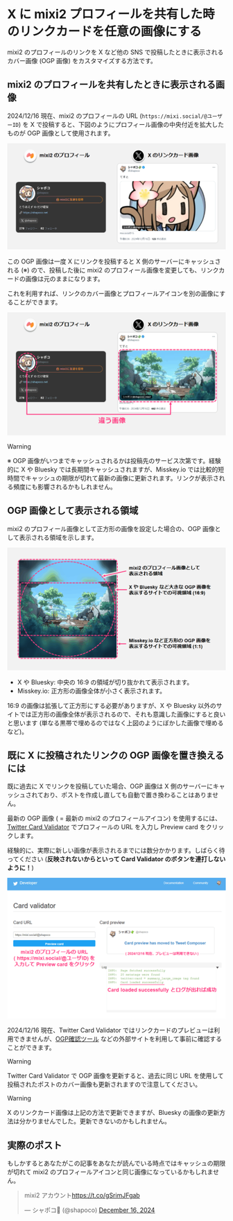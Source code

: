 # X に mixi2 プロフィールを共有した時のリンクカードを任意の画像にする

mixi2 のプロフィールのリンクを X など他の SNS で投稿したときに表示されるカバー画像 (OGP 画像) をカスタマイズする方法です。

## mixi2 のプロフィールを共有したときに表示される画像

2024/12/16 現在、mixi2 のプロフィールの URL (`https://mixi.social/@ユーザーID`) を X で投稿すると、下図のようにプロフィール画像の中央付近を拡大したものが OGP 画像として使用されます。

![](./ss_profile_link_share.png)

この OGP 画像は一度 X にリンクを投稿すると X 側のサーバーにキャッシュされる (※) ので、投稿した後に mixi2 のプロフィール画像を変更しても、リンクカードの画像は元のままになります。

これを利用すれば、リンクのカバー画像とプロフィールアイコンを別の画像にすることができます。

![](./cover.png)

> [!WARNING]
> ※ OGP 画像がいつまでキャッシュされるかは投稿先のサービス次第です。経験的に X や Bluesky では長期間キャッシュされますが、Misskey.io では比較的短時間でキャッシュの期限が切れて最新の画像に更新されます。リンクが表示される頻度にも影響されるかもしれません。

## OGP 画像として表示される領域

mixi2 のプロフィール画像として正方形の画像を設定した場合の、OGP 画像として表示される領域を示します。

![](./ogp_visible_area.png)

- X や Bluesky: 中央の 16:9 の領域が切り抜かれて表示されます。
- Misskey.io: 正方形の画像全体が小さく表示されます。

16:9 の画像は拡張して正方形にする必要がありますが、X や Bluesky 以外のサイトでは正方形の画像全体が表示されるので、それも意識した画像にすると良いと思います (単なる黒帯で埋めるのではなく上図のようにぼかした画像で埋めるなど)。

## 既に X に投稿されたリンクの OGP 画像を置き換えるには

既に過去に X でリンクを投稿していた場合、OGP 画像は X 側のサーバーにキャッシュされており、ポストを作成し直しても自動で置き換わることはありません。

最新の OGP 画像 ( = 最新の mixi2 のプロフィールアイコン) を使用するには、[Twitter Card Validator](https://cards-dev.x.com/validator) でプロフィールの URL を入力し Preview card をクリックします。

経験的に、実際に新しい画像が表示されるまでには数分かかります。しばらく待ってください (**反映されないからといって Card Validator のボタンを連打しないように！**)

![](./ss_card_validator.png)

2024/12/16 現在、Twitter Card Validator ではリンクカードのプレビューは利用できませんが、[OGP確認ツール](https://ogp.buta3.net/) などの外部サイトを利用して事前に確認することができます。

> [!WARNING]
> Twitter Card Validator で OGP 画像を更新すると、過去に同じ URL を使用して投稿されたポストのカバー画像も更新されますので注意してください。

> [!WARNING]
> X のリンクカード画像は上記の方法で更新できますが、Bluesky の画像の更新方法は分かりませんでした。更新できないのかもしれません。

## 実際のポスト

もしかするとあなたがこの記事をあなたが読んでいる時点ではキャッシュの期限が切れて mixi2 のプロフィールアイコンと同じ画像になっているかもしれません。

<blockquote class="twitter-tweet" data-media-max-width="560"><p lang="ja" dir="ltr">mixi2 アカウント<a href="https://t.co/gSrimJFgab">https://t.co/gSrimJFgab</a></p>&mdash; シャポコ🌵 (@shapoco) <a href="https://twitter.com/shapoco/status/1868654948403327275?ref_src=twsrc%5Etfw">December 16, 2024</a></blockquote> <script async src="https://platform.twitter.com/widgets.js" charset="utf-8"></script>